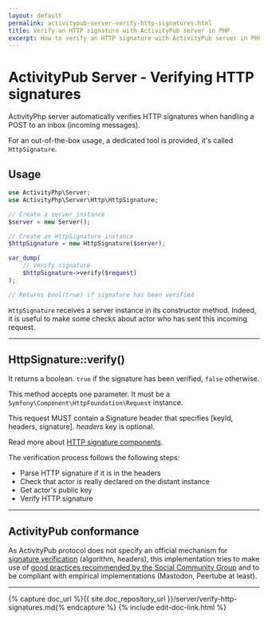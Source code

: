 ```yaml
---
layout: default
permalink: activitypub-server-verify-http-signatures.html
title: Verify an HTTP signature with ActivityPub server in PHP
excerpt: How to verify an HTTP signature with ActivityPub server in PHP.
---
```


ActivityPub Server - Verifying HTTP signatures
==============================================

ActivityPhp server automatically verifies HTTP signatures when handling
a POST to an inbox (incoming messages).

For an out-of-the-box usage, a dedicated tool is provided, it's called `HttpSignature`.

Usage
-----

```php
use ActivityPhp\Server;
use ActivityPhp\Server\Http\HttpSignature;

// Create a server instance
$server = new Server();

// Create an HttpSignature instance
$httpSignature = new HttpSignature($server);

var_dump(
    // Verify signature
    $httpSignature->verify($request)
);

// Returns bool(true) if signature has been verified

```

`HttpSignature` receives a server instance in its constructor method. 
Indeed, it is useful to make some checks about actor who has sent this
incoming request.

________________________________________________________________________

HttpSignature::verify()
-----------------------

It returns a boolean. `true` if the signature has been verified, `false`
otherwise.

This method accepts one parameter. It must be a 
`Symfony\Component\HttpFoundation\Request` instance.

This request MUST contain a Signature header that specifies [keyId,
headers, signature]. *headers* key is optional.

Read more about
[HTTP signature components](https://tools.ietf.org/html/draft-cavage-http-signatures-10#section-2.1).

The verification process follows the following steps:

- Parse HTTP signature if it is in the headers
- Check that actor is really declared on the distant instance
- Get actor's public key
- Verify HTTP signature

________________________________________________________________________

ActivityPub conformance
-----------------------

As ActivityPub protocol does not specify an official mechanism for 
[signature verification](https://www.w3.org/TR/activitypub/#authorization) 
(algorithm, headers), this implementation tries to make use of 
[good practices recommended by the Social Community Group](https://www.w3.org/wiki/SocialCG/ActivityPub/Authentication_Authorization#Signing_requests_using_HTTP_Signatures) 
and to be compliant with empirical implementations (Mastodon, Peertube 
at least).

________________________________________________________________________

{% capture doc_url %}{{ site.doc_repository_url }}/server/verify-http-signatures.md{% endcapture %}
{% include edit-doc-link.html %}
